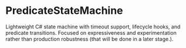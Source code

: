 # PredicateStateMachine
Lightweight C# state machine with timeout support, lifecycle hooks, and predicate transitions.
Focused on expressiveness and experimentation rather than production robustness (that will be done in a later stage.).
